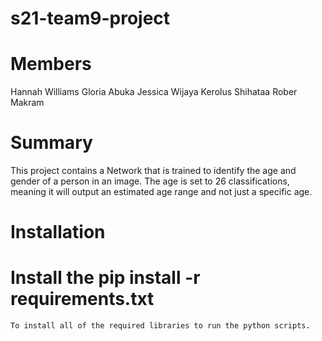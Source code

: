 # s21-team9-project

# Members
Hannah Williams
Gloria Abuka 
Jessica Wijaya
Kerolus Shihataa 
Rober Makram


# Summary
  This project contains a Network that is trained to identify the age and gender of a person in an image. The age is set to 26 classifications, meaning it will output an estimated age range and not just a specific age.
  
  
  
  
  
# Installation 
  # Install the pip install -r requirements.txt 
    To install all of the required libraries to run the python scripts.

